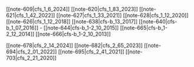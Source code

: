 
[[note-609|cfs_1_6_2024]]
[[note-620|cfs_1_83_2023]] 
[[note-621|cfs_1_42_2022]] 
[[note-627|cfs_1_33_2021]] 
[[note-628|cfs_1_12_2020]] 
[[note-626|cfs_1_12_2018]] 
[[note-638|cfs-b_13_2017]] 
[[note-640|cfs-b_1_07_2016]] - 
[[note-644|cfs-b_1-2_10_2015]]
[[note-665|cfs-b_1-2_12_2014]]
[[note-666|cfs-b_1-2_10_2013]] 

[[note-678|cfs_2_14_2024]]
[[note-682|cfs_2_65_2023]]
[[note-694|cfs_2_01_2022]] 
[[note-695|cfs_2_41_2021]]
[[note-703|cfs_2_21_2020]]
